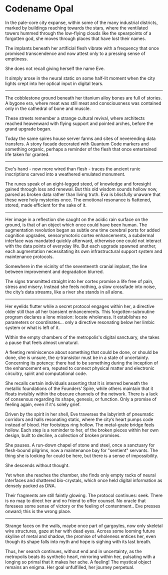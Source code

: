 # Codename Opal

In the pale-core city expanse, within some of the many industrial districts, marked by buildings reaching towards the stars, where the ventilated towers hummed through the low-flying clouds like the spearpoints of a forgotten god, she moves through places that have lost their names.

The implants beneath her artificial flesh vibrate with a frequency that once promised transcendence and now attest only to a pressing sense of emptiness.

She does not recall giving herself the name Eve.

It simply arose in the neural static on some half-lit moment when the city lights crept into her optical input in digital tears.

---

The cobblestone ground beneath her titanium alloy bones are full of stories. A bygone era, where meat was still meat and consciousness was contained only in the cathedral of bone and muscle.

These streets remember a strange cultural revival, where architects reached heavenward with flying support and pointed arches, before the grand upgrade began.

Today the same spires house server farms and sites of neverending data transfers. A stony facade decorated with Quantum Code markers and something organic, perhaps a reminder of the flesh that once entertained life taken for granted.

---

Eve's hand - now more wired than flesh - traces the ancient runic inscriptions carved into a weathered emulated monument.

The runes speak of an eight-legged steed, of knowledge and foresight gained through loss and renewal. But this old wisdom sounds hollow now, parsed as broken data rather than living truth. Eva is blissfully unaware that these were holy mysteries once. The emotional resonance is flattened, stored, made efficient for the sake of it.

---

Her image in a reflection she caught on the acidic rain surface on the ground, is that of an object which once could have been human. The augmentation revolution began as subtle one time cerebral ports for added cognition upgrades, sensorymotoric cortex enhancements, a subdermal interface was mandated quickly afterward, otherwise one could not interact with the data points of everyday life. But each upgrade spawned another, each augmentation necessitating its own infrastructural support system and maintenance protocols.

Somewhere in the vicinity of the seventeenth cranial implant, the line between improvement and degradation blurred.

The signs transmitted straight into her cortex promise a life free of pain, stress and misery. Instead she feels nothing, a slow crossfade into noise, the city’s data streams, like a river she stands in all alone.

---

Her eyelids flutter while a secret protocol engages within her, a directive older still than all her transient enhancements. This forgotten-subroutine program declares a lone mission: locate wholeness. It establishes no parameters or coordinates... only a directive resonating below her limbic system or what is left of it.

Within the empty chambers of the metropolis's digital sanctuary, she takes a pause that feels almost unnatural.

A fleeting reminiscence about something that could be done, or should be done, she is unsure, the q-transistor must be in a state of uncertainty. Concerning its potency: there had to be something during the inception of the enhancement era, reputed to connect physical matter and electronic circuitry, spirit and computational code.

She recalls certain individuals asserting that it is interred beneath the metallic foundations of the Founders’ Spire, while others maintain that it floats invisibly within the obscure channels of the network. There is a lack of consensus regarding its shape, genesis, or function. Only a promise of feeling again, even if it's solely grief.

Driven by the spirit in her shell, Eve traverses the labyrinth of pneumatic corridors and halls resonating static, where the city’s heart pumps code instead of blood. Her footsteps ring hollow. The metal-grate bridge feels hollow. Each step is a reminder to her, of the broken pieces within her own design, built to decline, a collection of broken promises.

She pauses. A run-down chapel of stone and steel, once a sanctuary for flesh-bound pilgrims, now a maintenance bay for "sentient" servants. The thing she is looking for could be here, but there is a sense of impossibility.

She descends without thought.

Yet when she reaches the chamber, she finds only empty racks of neural interfaces and shattered bio-crystals, which once held digital information as densely packed as DNA.

Their fragments are still faintly glowing. The protocol continues: seek. There is no map to direct her and no friend to offer counsel. No oracle that foresees some sense of  victory or the feeling of contentment.. Eve presses onward; this is the wrong place.

---

Strange faces on the walls, maybe once part of gargoyles, now only skeletal wire structures, gaze at her with dead eyes. Across some looming future skyline of metal and shadow, the promise of wholeness entices her, even though its shape falls into myth and hope is sighing with its last breath.

Thus, her search continues, without end and in uncertainty, as the metropolis beats its synthetic heart, mirroring within her, pulsating with a longing so primal that it makes her ache. A feeling! The mystical object remains an enigma. Her goal unfulfilled, her journey perpetual.
